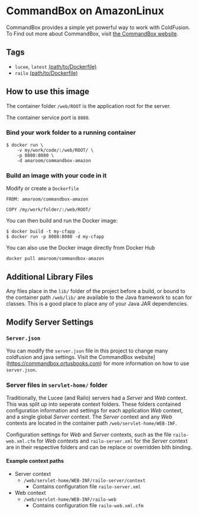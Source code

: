 CommandBox on AmazonLinux
=========================

CommandBox provides a simple yet powerful way to work with ColdFusion. To
Find out more about CommandBox, visit [the CommandBox website](https://commandbox.ortusbooks.com).

Tags
----

* `lucee`, `latest` [(path/to/Dockerfile)](https://github.com/amaroom/commandbox-amazon/blob/master/Dockerfile)
* `railo` [(path/to/Dockerfile)](https://github.com/amaroom/commandbox-amazon/blob/railo/Dockerfile)

How to use this image
---------------------

The container folder `/web/ROOT` is the application root for the server.

The container service port is `8080`.

### Bind your work folder to a running container

    $ docker run \
        -v my/work/code/:/web/ROOT/ \
        -p 8080:8080 \
        -d amaroom/commandbox-amazon

### Build an image with your code in it
Modify or create a `Dockerfile`

    FROM: amaroom/commandbox-amazon

    COPY /my/work/folder/:/web/ROOT/

You can then build and run the Docker image:

    $ docker build -t my-cfapp .
    $ docker run -p 8080:8080 -d my-cfapp

You can also use the Docker image directly from Docker Hub

    docker pull amaroom/commandbox-amazon


Additional Library Files
------------------------

Any files place in the `lib/` folder of the project before a build, or bound to 
the container path `/web/lib/` are available to the Java framework to scan for 
classes. This is a good place to place any of your Java JAR dependencies.

Modify Server Settings
----------------------

### `Server.json`

You can modify the `server.json` file in this project to change many coldfusion
and java settings. Visit the CommandBox website](https://commandbox.ortusbooks.com) 
for more information on how to use `server.json`.

### Server files in `servlet-home/` folder

Traditionally, the Lucee (and Railo) servers had a _Server_ and _Web_ context. 
This was split up into seperate context folders. These folders contained
configuration information and settings for each application _Web_ context, and 
a single global _Server_ context. The _Server_ context and any _Web_ contexts
are located in the container path `/web/servlet-home/WEB-INF`.

Configuration settings for _Web_ and _Server_ contexts, such as the 
file `railo-web.xml.cfm` for _Web_ contexts and `railo-server.xml` for the _Server_
context are in their respective folders and can be replace or overridden bith binding.

#### Example context paths

* Server context
    * `/web/servlet-home/WEB-INF/railo-server/context`
        * Contains configuration file `railo-server.xml`
* Web context
    * `/web/servlet-home/WEB-INF/railo-web`
        * Contains configuration file `railo-web.xml.cfm`